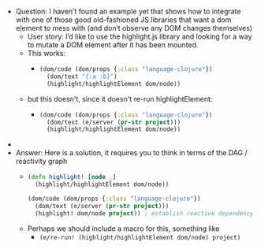 - Question: I haven’t found an example yet that shows how to integrate with one of those good old-fashioned JS libraries that want a dom element to mess with (and don’t observe any DOM changes themselves)
	- User story: I’d like to use the highlight.js library and looking for a way to mutate a DOM element after it has been mounted.
	- This works:
		- ```clojure
		  (dom/code (dom/props {:class "language-clojure"})
		    (dom/text "{:a :b}")
		    (highlight/highlightElement dom/node))
		  ```
	- but this doesn't, since it doesn't re-run highlightElement:
		- ```clojure
		  (dom/code (dom/props {:class "language-clojure"})
		    (dom/text (e/server (pr-str project)))
		    (highlight/highlightElement dom/node))
		  ```
-
- Answer: Here is a solution, it requires you to think in terms of the DAG / reactivity graph
	- ```clojure
	  (defn highlight! [node _] 
	    (highlight/highlightElement dom/node))
	  
	  (dom/code (dom/props {:class "language-clojure"})
	    (dom/text (e/server (pr-str project)))
	    (highlight! dom/node project)) ; establish reactive dependency on project
	  ```
	- Perhaps we should include a macro for this, something like
		- `(e/re-run! (highlight/highlightElement dom/node) project)`